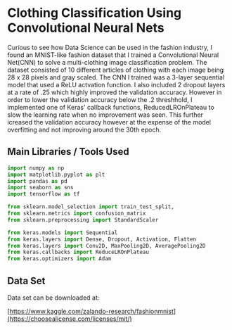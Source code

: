 # Clothing Classification Using Convolutional Neural Nets

Curious to see how Data Science can be used in the fashion industry, I found an MNIST-like fashion dataset that I trained a Convolutional Neural Net(CNN) to solve a multi-clothing image classification problem. The dataset consisted of 10 different articles of clothing with each image being 28 x 28 pixels and gray scaled. The CNN I trained was a 3-layer sequential model that used a ReLU actvation function. I also included 2 dropout layers at a rate of .25 which highly improved the validation accuracy. However in order to lower the validation accuracy below the .2 threshhold, I implemented one of Keras' callback functions, ReducedLROnPlateau to slow the learning rate when no improvement was seen. This further icreased the validation accuracy however at the expense of the model overfitting and not improving around the 30th epoch.

## Main Libraries / Tools Used

```python
import numpy as np
import matplotlib.pyplot as plt
import pandas as pd
import seaborn as sns
import tensorflow as tf

from sklearn.model_selection import train_test_split, 
from sklearn.metrics import confusion_matrix 
from sklearn.preprocessing import StandardScaler

from keras.models import Sequential
from keras.layers import Dense, Dropout, Activation, Flatten
from keras.layers import Conv2D, MaxPooling2D, AveragePooling2D
from keras.callbacks import ReduceLROnPlateau
from keras.optimizers import Adam
```



## Data Set

Data set can be downloaded at:

[https://www.kaggle.com/zalando-research/fashionmnist](https://choosealicense.com/licenses/mit/)
